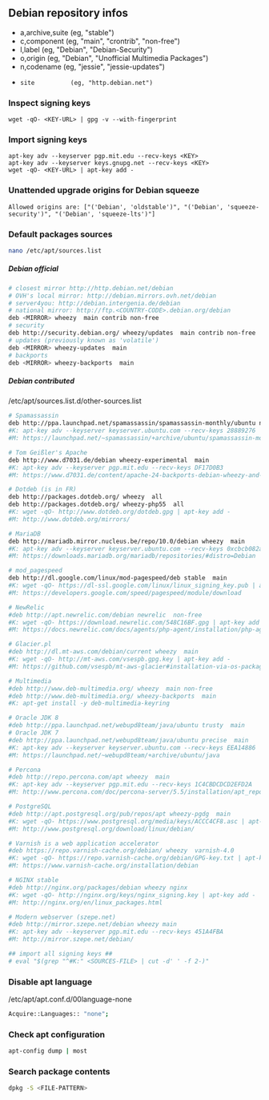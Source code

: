 ## Debian repository infos

-   a,archive,suite (eg, "stable")
-   c,component     (eg, "main", "crontrib", "non-free")
-   l,label         (eg, "Debian", "Debian-Security")
-   o,origin        (eg, "Debian", "Unofficial Multimedia Packages")
-   n,codename      (eg, "jessie", "jessie-updates")
-     site          (eg, "http.debian.net")

### Inspect signing keys

```
wget -qO- <KEY-URL> | gpg -v --with-fingerprint
```

### Import signing keys

```
apt-key adv --keyserver pgp.mit.edu --recv-keys <KEY>
apt-key adv --keyserver keys.gnupg.net --recv-keys <KEY>
wget -qO- <KEY-URL> | apt-key add -
```

### Unattended upgrade origins for Debian squeeze

```
Allowed origins are: ["('Debian', 'oldstable')", "('Debian', 'squeeze-security')", "('Debian', 'squeeze-lts')"]
```

### Default packages sources

```bash
nano /etc/apt/sources.list
```

##### Debian official

```bash
# closest mirror http://http.debian.net/debian
# OVH's local mirror: http://debian.mirrors.ovh.net/debian
# server4you: http://debian.intergenia.de/debian
# national mirror: http://ftp.<COUNTRY-CODE>.debian.org/debian
deb <MIRROR> wheezy  main contrib non-free
# security
deb http://security.debian.org/ wheezy/updates  main contrib non-free
# updates (previously known as 'volatile')
deb <MIRROR> wheezy-updates  main
# backports
deb <MIRROR> wheezy-backports  main
```

##### Debian contributed

/etc/apt/sources.list.d/other-sources.list

```bash
# Spamassassin
deb http://ppa.launchpad.net/spamassassin/spamassassin-monthly/ubuntu natty  main
#K: apt-key adv --keyserver keyserver.ubuntu.com --recv-keys 28889276
#M: https://launchpad.net/~spamassassin/+archive/ubuntu/spamassassin-monthly

# Tom Geißler's Apache
deb http://www.d7031.de/debian wheezy-experimental  main
#K: apt-key adv --keyserver pgp.mit.edu --recv-keys DF17D0B3
#M: https://www.d7031.de/content/apache-24-backports-debian-wheezy-and-squeeze

# Dotdeb (is in FR)
deb http://packages.dotdeb.org/ wheezy  all
deb http://packages.dotdeb.org/ wheezy-php55  all
#K: wget -qO- http://www.dotdeb.org/dotdeb.gpg | apt-key add -
#M: http://www.dotdeb.org/mirrors/

# MariaDB
deb http://mariadb.mirror.nucleus.be/repo/10.0/debian wheezy  main
#K: apt-key adv --keyserver keyserver.ubuntu.com --recv-keys 0xcbcb082a1bb943db
#M: https://downloads.mariadb.org/mariadb/repositories/#distro=Debian

# mod_pagespeed
deb http://dl.google.com/linux/mod-pagespeed/deb stable  main
#K: wget -qO- https://dl-ssl.google.com/linux/linux_signing_key.pub | apt-key add -
#M: https://developers.google.com/speed/pagespeed/module/download

# NewRelic
#deb http://apt.newrelic.com/debian newrelic  non-free
#K: wget -qO- https://download.newrelic.com/548C16BF.gpg | apt-key add -
#M: https://docs.newrelic.com/docs/agents/php-agent/installation/php-agent-installation-ubuntu-debian

# Glacier.pl
#deb http://dl.mt-aws.com/debian/current wheezy  main
#K: wget -qO- http://mt-aws.com/vsespb.gpg.key | apt-key add -
#M: https://github.com/vsespb/mt-aws-glacier#installation-via-os-package-manager

# Multimedia
#deb http://www.deb-multimedia.org/ wheezy  main non-free
#deb http://www.deb-multimedia.org/ wheezy-backports  main
#K: apt-get install -y deb-multimedia-keyring

# Oracle JDK 8
#deb http://ppa.launchpad.net/webupd8team/java/ubuntu trusty  main
# Oracle JDK 7
#deb http://ppa.launchpad.net/webupd8team/java/ubuntu precise  main
#K: apt-key adv --keyserver keyserver.ubuntu.com --recv-keys EEA14886
#M: https://launchpad.net/~webupd8team/+archive/ubuntu/java

# Percona
#deb http://repo.percona.com/apt wheezy  main
#K: apt-key adv --keyserver pgp.mit.edu --recv-keys 1C4CBDCDCD2EFD2A
#M: http://www.percona.com/doc/percona-server/5.5/installation/apt_repo.html

# PostgreSQL
#deb http://apt.postgresql.org/pub/repos/apt wheezy-pgdg  main
#K: wget -qO- https://www.postgresql.org/media/keys/ACCC4CF8.asc | apt-key add -
#M: http://www.postgresql.org/download/linux/debian/

# Varnish is a web application accelerator
#deb https://repo.varnish-cache.org/debian/ wheezy  varnish-4.0
#K: wget -qO- https://repo.varnish-cache.org/debian/GPG-key.txt | apt-key add -
#M: https://www.varnish-cache.org/installation/debian

# NGINX stable
#deb http://nginx.org/packages/debian wheezy nginx
#K: wget -qO- http://nginx.org/keys/nginx_signing.key | apt-key add -
#M: http://nginx.org/en/linux_packages.html

# Modern webserver (szepe.net)
#deb http://mirror.szepe.net/debian wheezy main
#K: apt-key adv --keyserver pgp.mit.edu --recv-keys 451A4FBA
#M: http://mirror.szepe.net/debian/

## import all signing keys ##
# eval "$(grep "^#K:" <SOURCES-FILE> | cut -d' ' -f 2-)"
```

### Disable apt language

/etc/apt/apt.conf.d/00language-none

```bash
Acquire::Languages:: "none";
```

### Check apt configuration

```bash
apt-config dump | most
```

### Search package contents

```bash
dpkg -S <FILE-PATTERN>
```
